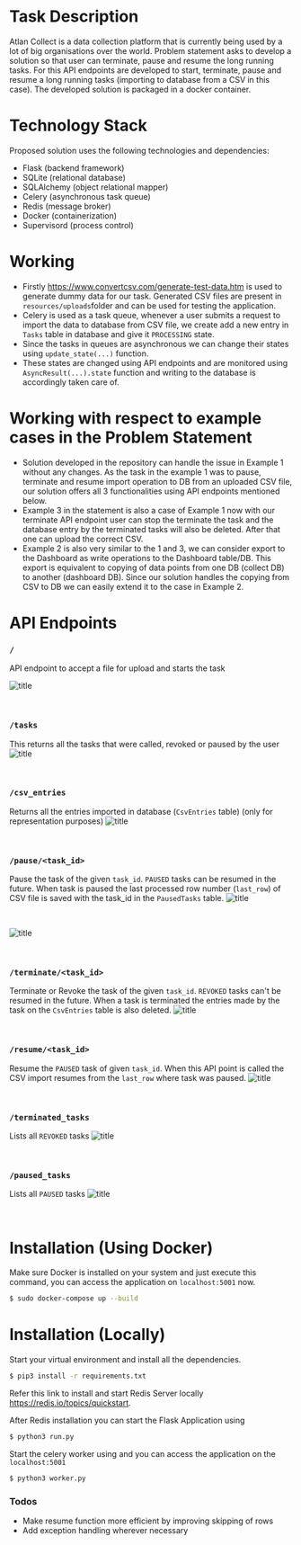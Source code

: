 # Task Description

Atlan Collect is a data collection platform that is currently being used by a lot of big organisations over the world. Problem statement asks to develop a solution so that user can terminate, pause and resume the long running tasks. For this API endpoints are developed to start, terminate, pause and resume a long running tasks (importing to database from a CSV in this case). The developed solution is packaged in a docker container.

# Technology Stack 
Proposed solution uses the following technologies and dependencies:
  - Flask (backend framework)
  - SQLite (relational database)
  - SQLAlchemy (object relational mapper)
  - Celery (asynchronous task queue)
  - Redis (message broker)
  - Docker (containerization)
  - Supervisord (process control)

# Working

  - Firstly https://www.convertcsv.com/generate-test-data.htm is used to generate dummy data for our task. Generated CSV files are present in ```resources/uploads```folder and can be used for testing the application.
  - Celery is used as a task queue, whenever a user submits a request to import the data to database from CSV file, we create add a new entry in ```Tasks``` table in database and give it ```PROCESSING``` state.
  - Since the tasks in queues are asynchronous we can change their states using ```update_state(...)``` function.
  - These states are changed using API endpoints and are monitored using ```AsyncResult(...).state``` function and writing to the database is accordingly taken care of.


# Working with respect to example cases in the Problem Statement

  - Solution developed in the repository can handle the issue in Example 1 without any changes. As the task in the example 1 was to pause, terminate and resume import operation to DB from an uploaded CSV file, our solution offers all 3 functionalities using API endpoints mentioned below.
  - Example 3 in the statement is also a case of Example 1 now with our terminate API endpoint user can stop the terminate the task and the database entry by the terminated tasks will also be deleted. After that one can upload the correct CSV.
  - Example 2 is also very similar to the 1 and 3, we can consider export to the Dashboard as write operations to the Dashboard table/DB. This export is equivalent to copying of data points from one DB (collect DB) to another (dashboard DB). Since our solution handles the copying from CSV to DB we can easily extend it to the case in Example 2.


# API Endpoints
### ```/```
API endpoint to accept a file for upload and starts the task

![title](resources/screenshots/first.png)

<br>

### ```/tasks```
This returns all the tasks that were called, revoked or paused by the user
![title](resources/screenshots/tasks.png)

<br>

### ```/csv_entries```
Returns all the entries imported in database (```CsvEntries``` table) (only for representation purposes)
![title](resources/screenshots/csv_entries.png)

<br>

### ```/pause/<task_id>```
Pause the task of the given ```task_id```. ```PAUSED``` tasks can be resumed in the future. When task is paused the last processed row number (```last_row```) of CSV file is saved with the task_id in the ```PausedTasks``` table.
![title](resources/screenshots/pause.png)

<br>

![title](resources/screenshots/paused2.png)

<br>

### ```/terminate/<task_id>```
Terminate or Revoke the task of the given ```task_id```. ```REVOKED``` tasks can't be resumed in the future. When a task is terminated the entries made by the task on the ```CsvEntries``` table is also deleted.
![title](resources/screenshots/revoked.png)

<br>

### ```/resume/<task_id>```
Resume the ```PAUSED``` task of given ```task_id```. When this API point is called the CSV import resumes from the ```last_row``` where task was paused.
![title](resources/screenshots/resume.png)

<br>

### ```/terminated_tasks```
Lists all ```REVOKED``` tasks
![title](resources/screenshots/t_tasks.png)

<br>

### ```/paused_tasks```
Lists all ```PAUSED``` tasks
![title](resources/screenshots/paused_tasks.png)

<br>

# Installation (Using Docker)

Make sure Docker is installed on your system and just execute this command, you can access the application on ```localhost:5001``` now.

```sh
$ sudo docker-compose up --build
```

# Installation (Locally)

Start your virtual environment and install all the dependencies.

```sh
$ pip3 install -r requirements.txt
```

Refer this link to install and start Redis Server locally https://redis.io/topics/quickstart.

After Redis installation you can start the Flask Application using

```sh
$ python3 run.py
```

Start the celery worker using and you can access the application on the ```localhost:5001``` 

```sh
$ python3 worker.py
```

### Todos

 - Make resume function more efficient by improving skipping of rows
 - Add exception handling wherever necessary

